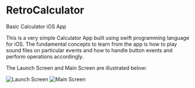 # RetroCalculator
Basic Calculator iOS App

This is a very simple Calculator App built using swift programming language for iOS. 
The fundamental concepts to learn from the app is how to play sound files on particular events and how to handle button events and perform operations accordingly.

The Launch Screen and Main Screen are illustrated below:

![Launch Screen](https://github.com/[dishitk]/[RetroCalculator]/[master]/Launch%20Screen.png?raw=true)
![Main Screen](https://github.com/[dishitk]/[RetroCalculator]/[master]/Main%20Screen.png?raw=true)

